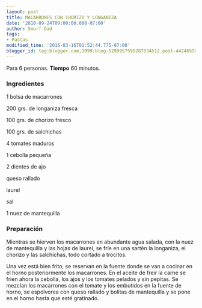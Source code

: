 ```yaml
---
layout: post
title: MACARRONES CON CHORIZO Y LONGANIZA
date: '2010-09-24T09:00:00.000-07:00'
author: Smurf Dad
tags:
- Pastas
modified_time: '2016-03-16T01:52:44.775-07:00'
blogger_id: tag:blogger.com,1999:blog-5299957599287034512.post-4424655992812307273
---
```


Para 6 personas.
<b>Tiempo</b> 60 minutos.

<h3>Ingredientes</h3>

1 bolsa de macarrones

200 grs. de longaniza fresca

100 grs. de chorizo fresco

100 grs. de salchichas

4 tomates maduros

1 cebolla pequeña

2 dientes de ajo

queso rallado

laurel

sal

1 nuez de mantequilla

<h3>Preparación</h3>

Mientras se hierven los macarrones en abundante agua salada, con la nuez de mantequilla y las hojas de laurel, se fríe en una sartén la longaniza, el chorizo y las salchichas, todo cortado a trocitos.

Una vez está bien frito, se reservan en la fuente donde se van a cocinar en el horno posteriormente los macarrones. En el aceite de freir la carne se frien ahora la cebolla, los ajos y los tomates pelados y sin pepitas. Se mezclan los macarrones con el tomate y los embutidos en la fuente de horno, se espolvorea con queso rallado y bolitas de mantequilla y se pone en el horno hasta que esté gratinado.

